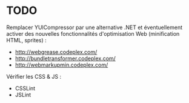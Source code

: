 TODO
====

Remplacer YUICompressor par une alternative .NET et éventuellement activer des nouvelles
fonctionnalités d'optimisation Web (minification HTML, sprites) :

* http://webgrease.codeplex.com/
* http://bundletransformer.codeplex.com/
* http://webmarkupmin.codeplex.com/

Vérifier les CSS & JS :

* CSSLint
* JSLint
